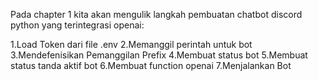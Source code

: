 Pada chapter 1 kita akan mengulik langkah pembuatan chatbot discord python yang terintegrasi openai:

1.Load Token dari file .env
2.Memanggil perintah untuk bot
3.Mendefenisikan Pemanggilan Prefix
4.Membuat status bot
5.Membuat status tanda aktif bot
6.Membuat function openai
7.Menjalankan Bot